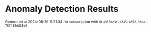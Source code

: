 # Anomaly Detection Results


<sup>Generated at 2024-08-10 11:21:34 for subscription with id `4913be3f-a345-4652-9bba-767418dd25e3`</sup>
